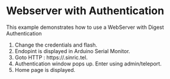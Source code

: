 # Webserver with Authentication

This example demonstrates how to use a WebServer with Digest Authentication

1. Change the credentials and flash. 
2. Endopint is displayed in Arduino Serial Monitor.
3. Goto HTTP : https://<your-endpoint>.sinric.tel.
4. Authentication window pops up. Enter using admin/teleport.
6. Home page is displayed.
